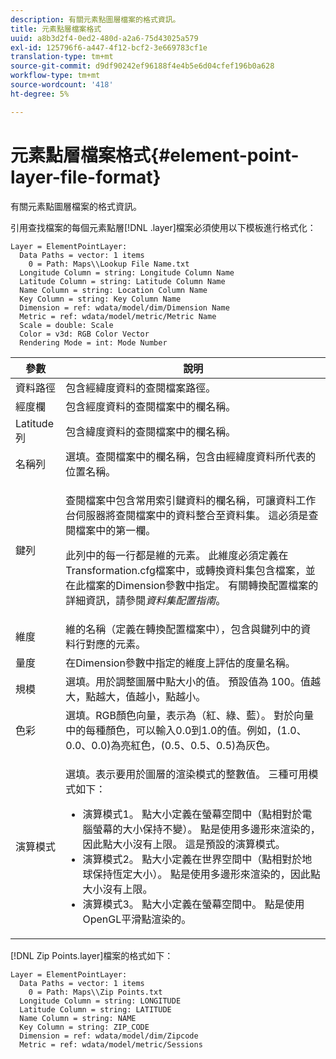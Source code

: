 ```yaml
---
description: 有關元素點圖層檔案的格式資訊。
title: 元素點層檔案格式
uuid: a8b3d2f4-0ed2-480d-a2a6-75d43025a579
exl-id: 125796f6-a447-4f12-bcf2-3e669783cf1e
translation-type: tm+mt
source-git-commit: d9df90242ef96188f4e4b5e6d04cfef196b0a628
workflow-type: tm+mt
source-wordcount: '418'
ht-degree: 5%

---
```


# 元素點層檔案格式{#element-point-layer-file-format}

有關元素點圖層檔案的格式資訊。

引用查找檔案的每個元素點層[!DNL .layer]檔案必須使用以下模板進行格式化：

```
Layer = ElementPointLayer:
  Data Paths = vector: 1 items
    0 = Path: Maps\\Lookup File Name.txt
  Longitude Column = string: Longitude Column Name
  Latitude Column = string: Latitude Column Name
  Name Column = string: Location Column Name
  Key Column = string: Key Column Name
  Dimension = ref: wdata/model/dim/Dimension Name
  Metric = ref: wdata/model/metric/Metric Name
  Scale = double: Scale
  Color = v3d: RGB Color Vector
  Rendering Mode = int: Mode Number
```

<table id="table_B2BC5FE8C80E4680B9A565878192D75B"> 
 <thead> 
  <tr> 
   <th colname="col1" class="entry"> 參數 </th> 
   <th colname="col2" class="entry"> 說明 </th> 
  </tr> 
 </thead>
 <tbody> 
  <tr> 
   <td colname="col1"> 資料路徑 </td> 
   <td colname="col2"> 包含經緯度資料的查閱檔案路徑。 </td> 
  </tr> 
  <tr> 
   <td colname="col1"> 經度欄 </td> 
   <td colname="col2"> 包含經度資料的查閱檔案中的欄名稱。 </td> 
  </tr> 
  <tr> 
   <td colname="col1"> Latitude列 </td> 
   <td colname="col2"> 包含緯度資料的查閱檔案中的欄名稱。 </td> 
  </tr> 
  <tr> 
   <td colname="col1"> 名稱列 </td> 
   <td colname="col2"> 選填。查閱檔案中的欄名稱，包含由經緯度資料所代表的位置名稱。 </td> 
  </tr> 
  <tr> 
   <td colname="col1"> 鍵列 </td> 
   <td colname="col2"> <p>查閱檔案中包含常用索引鍵資料的欄名稱，可讓資料工作台伺服器將查閱檔案中的資料整合至資料集。 這必須是查閱檔案中的第一欄。 </p> <p>此列中的每一行都是維的元素。 此維度必須定義在<span class="filepath"> Transformation.cfg</span>檔案中，或轉換資料集包含檔案，並在此檔案的Dimension參數中指定。 有關轉換配置檔案的詳細資訊，請參閱<i>資料集配置指南</i>。 </p> </td> 
  </tr> 
  <tr> 
   <td colname="col1"> 維度 </td> 
   <td colname="col2">維的名稱（定義在轉換配置檔案中），包含與<span class="wintitle">鍵</span>列中的資料行對應的元素。 </td> 
  </tr> 
  <tr> 
   <td colname="col1"> 量度 </td> 
   <td colname="col2"> 在Dimension參數中指定的維度上評估的度量名稱。 </td> 
  </tr> 
  <tr> 
   <td colname="col1"> 規模 </td> 
   <td colname="col2"> 選填。用於調整圖層中點大小的值。 預設值為 100。值越大，點越大，值越小，點越小。 </td> 
  </tr> 
  <tr> 
   <td colname="col1"> 色彩 </td> 
   <td colname="col2"> 選填。RGB顏色向量，表示為（紅、綠、藍）。 對於向量中的每種顏色，可以輸入0.0到1.0的值。例如，(1.0、0.0、0.0)為亮紅色，(0.5、0.5、0.5)為灰色。 </td> 
  </tr> 
  <tr> 
   <td colname="col1"> 演算模式 </td> 
   <td colname="col2"> <p>選填。表示要用於圖層的渲染模式的整數值。 三種可用模式如下： 
     <ul id="ul_CBB26B32505846A39FEB85E831E1C7AB"> 
      <li id="li_B31528A8858C4418ABCDFF0B4EFB25D7">演算模式1。 點大小定義在螢幕空間中（點相對於電腦螢幕的大小保持不變）。 點是使用多邊形來渲染的，因此點大小沒有上限。 這是預設的演算模式。 </li> 
      <li id="li_CA0C3E0DBF004ADBB4D7819C0BF192FC">演算模式2。 點大小定義在世界空間中（點相對於地球保持恆定大小）。 點是使用多邊形來渲染的，因此點大小沒有上限。 </li> 
      <li id="li_8F8729976DDB434D869E81D4381E2688">演算模式3。 點大小定義在螢幕空間中。 點是使用OpenGL平滑點渲染的。 </li> 
     </ul> </p> </td> 
  </tr> 
 </tbody> 
</table>

[!DNL Zip Points.layer]檔案的格式如下：

```
Layer = ElementPointLayer:
  Data Paths = vector: 1 items
    0 = Path: Maps\\Zip Points.txt
  Longitude Column = string: LONGITUDE
  Latitude Column = string: LATITUDE
  Name Column = string: NAME
  Key Column = string: ZIP_CODE
  Dimension = ref: wdata/model/dim/Zipcode
  Metric = ref: wdata/model/metric/Sessions
```
